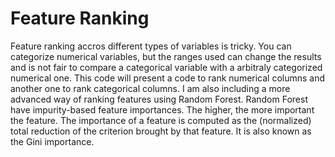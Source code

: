 # Feature Ranking 
Feature ranking accros different types of variables is tricky. You can categorize numerical variables, but the ranges used can change the results and is not fair to compare a categorical variable with a arbitraly categorized numerical one. This code will present a code to rank numerical columns and another one to rank categorical columns. I am also including a more advanced way of ranking features using Random Forest. Random Forest have impurity-based feature importances. The higher, the more important the feature. The importance of a feature is computed as the (normalized) total reduction of the criterion brought by that feature. It is also known as the Gini importance.
